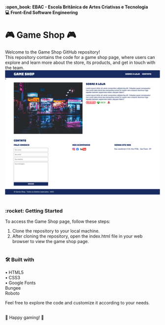 <h4>:open_book: EBAC - Escola Britânica de Artes Criativas e Tecnologia<br />
    💻 Front-End Software Engineering
</h4>

<h1>🎮 Game Shop 🎮</h1>
<p>
    Welcome to the Game Shop GitHub repository!<br />
    This repository contains the code for a game shop page, where users can explore and learn more about the store, its products, and get in touch with the team.
    <img src="images/gameshop.png" alt="Landing Page">
<br /><br />
</p>

<h3>:rocket: Getting Started</h3>
<p>
To access the Game Shop page, follow these steps:<br />

1. Clone the repository to your local machine.<br />
2. After cloning the repository, open the index.html file in your web browser to view the game shop page.<br /><br />
</p>

<h3>🛠 Built with </h3>
<p>
• HTML5<br />
• CSS3<br />
• Google Fonts<br />
    Bungee<br />
    Roboto<br />

Feel free to explore the code and customize it according to your needs.<br /><br />

👾 Happy gaming! 👾
</p>
